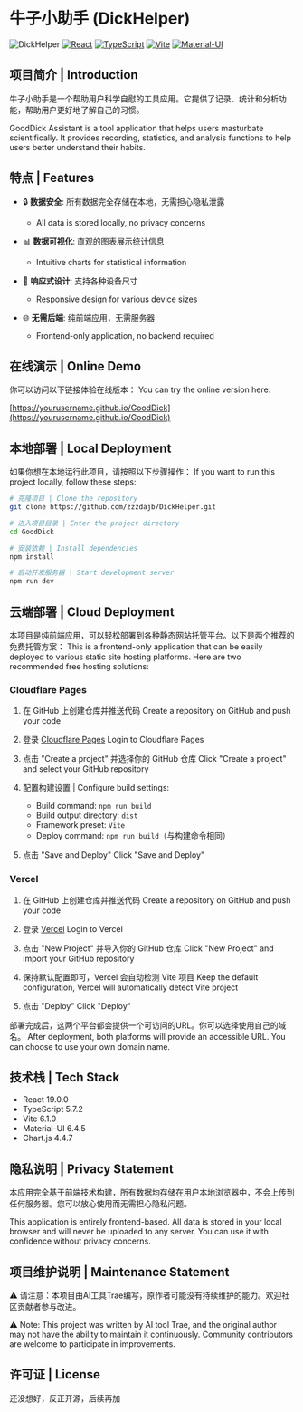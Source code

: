 # 牛子小助手 (DickHelper)
![DickHelper](https://socialify.git.ci/zzzdajb/DickHelper/image?language=1&name=1&stargazers=1&theme=Light)
[![React](https://img.shields.io/badge/React-19.0.0-blue.svg)](https://reactjs.org/)
[![TypeScript](https://img.shields.io/badge/TypeScript-5.7.2-blue.svg)](https://www.typescriptlang.org/)
[![Vite](https://img.shields.io/badge/Vite-6.1.0-646CFF.svg)](https://vitejs.dev/)
[![Material-UI](https://img.shields.io/badge/MUI-6.4.5-0081CB.svg)](https://mui.com/)

## 项目简介 | Introduction

牛子小助手是一个帮助用户科学自慰的工具应用。它提供了记录、统计和分析功能，帮助用户更好地了解自己的习惯。

GoodDick Assistant is a tool application that helps users masturbate scientifically. It provides recording, statistics, and analysis functions to help users better understand their habits.

## 特点 | Features

- 🔒 **数据安全**: 所有数据完全存储在本地，无需担心隐私泄露
  - All data is stored locally, no privacy concerns

- 📊 **数据可视化**: 直观的图表展示统计信息
  - Intuitive charts for statistical information

- 📱 **响应式设计**: 支持各种设备尺寸
  - Responsive design for various device sizes

- 🌐 **无需后端**: 纯前端应用，无需服务器
  - Frontend-only application, no backend required

## 在线演示 | Online Demo

你可以访问以下链接体验在线版本：
You can try the online version here:

[https://yourusername.github.io/GoodDick](https://yourusername.github.io/GoodDick)

## 本地部署 | Local Deployment

如果你想在本地运行此项目，请按照以下步骤操作：
If you want to run this project locally, follow these steps:

```bash
# 克隆项目 | Clone the repository
git clone https://github.com/zzzdajb/DickHelper.git

# 进入项目目录 | Enter the project directory
cd GoodDick

# 安装依赖 | Install dependencies
npm install

# 启动开发服务器 | Start development server
npm run dev
```

## 云端部署 | Cloud Deployment

本项目是纯前端应用，可以轻松部署到各种静态网站托管平台。以下是两个推荐的免费托管方案：
This is a frontend-only application that can be easily deployed to various static site hosting platforms. Here are two recommended free hosting solutions:

### Cloudflare Pages

1. 在 GitHub 上创建仓库并推送代码
   Create a repository on GitHub and push your code

2. 登录 [Cloudflare Pages](https://pages.cloudflare.com)
   Login to Cloudflare Pages

3. 点击 "Create a project" 并选择你的 GitHub 仓库
   Click "Create a project" and select your GitHub repository

4. 配置构建设置 | Configure build settings:
   - Build command: `npm run build`
   - Build output directory: `dist`
   - Framework preset: `Vite`
   - Deploy command: `npm run build`（与构建命令相同）

5. 点击 "Save and Deploy"
   Click "Save and Deploy"

### Vercel

1. 在 GitHub 上创建仓库并推送代码
   Create a repository on GitHub and push your code

2. 登录 [Vercel](https://vercel.com)
   Login to Vercel

3. 点击 "New Project" 并导入你的 GitHub 仓库
   Click "New Project" and import your GitHub repository

4. 保持默认配置即可，Vercel 会自动检测 Vite 项目
   Keep the default configuration, Vercel will automatically detect Vite project

5. 点击 "Deploy"
   Click "Deploy"

部署完成后，这两个平台都会提供一个可访问的URL。你可以选择使用自己的域名。
After deployment, both platforms will provide an accessible URL. You can choose to use your own domain name.

## 技术栈 | Tech Stack

- React 19.0.0
- TypeScript 5.7.2
- Vite 6.1.0
- Material-UI 6.4.5
- Chart.js 4.4.7

## 隐私说明 | Privacy Statement

本应用完全基于前端技术构建，所有数据均存储在用户本地浏览器中，不会上传到任何服务器。您可以放心使用而无需担心隐私问题。

This application is entirely frontend-based. All data is stored in your local browser and will never be uploaded to any server. You can use it with confidence without privacy concerns.

## 项目维护说明 | Maintenance Statement

⚠️ 请注意：本项目由AI工具Trae编写，原作者可能没有持续维护的能力。欢迎社区贡献者参与改进。

⚠️ Note: This project was written by AI tool Trae, and the original author may not have the ability to maintain it continuously. Community contributors are welcome to participate in improvements.

## 许可证 | License

还没想好，反正开源，后续再加
